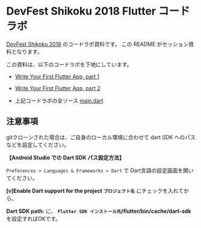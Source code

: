 # DevFest Shikoku 2018 Flutter コードラボ

[DevFest Shikoku 2018](https://gdgshikoku.connpass.com/event/98292/) のコードラボ資料です。
この README がセッション資料となります。

この資料は、以下のコードラボを下地にしています。

* [Write Your First Flutter App, part 1](https://codelabs.developers.google.com/codelabs/first-flutter-app-pt1/index.html?index=..%2F..%2Findex#0)


* [Write Your First Flutter App, part 2](https://codelabs.developers.google.com/codelabs/first-flutter-app-pt2/index.html?index=..%2F..%2Findex#0)

* 上記コードラボの全ソース
[main.dart](https://gist.githubusercontent.com/Sfshaza/a95ff8ed0473073197d28437c8d68492/raw/6fb529524047c8c093cb6212dfb66635202ba272/main.dart)



## 注意事項

gitクローンされた場合は、ご自身のローカル環境に合わせて dart SDK へのパスなどを設定してください。

**【Android Studio での Dart SDK パス設定方法】**

`Preferences > Languages & Frameworks > Dart` で Dart言語の設定画面を開いてください。

**[v]Enable Dart support for the project `プロジェクト名`** にチェックを入れてから、

**Dart SDK path:** に、 **`Flutter SDK インストール先`/flutter/bin/cache/dart-sdk** を設定すればOKです。
